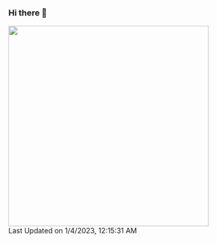 ### Hi there 👋

<!--START_SECTION:lapras-card-->
<a href="https://lapras.com/public/ryo-endo" target="_blank" rel="noopener noreferrer"><img src="https://lapras-card-generator.vercel.app/api/svg?e=3.92&b=3.48&i=3.5&b1=%23020E27&b2=%230E5593&i1=%23030E21&i2=%231688BF&l=ja" width="400" ></a>  
Last Updated on 1/4/2023, 12:15:31 AM
<!--END_SECTION:lapras-card-->
